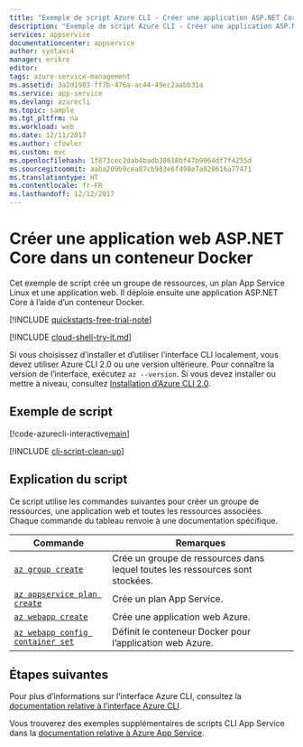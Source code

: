 ```yaml
---
title: "Exemple de script Azure CLI - Créer une application ASP.NET Core dans un conteneur Docker | Microsoft Docs"
description: "Exemple de script Azure CLI - Créer une application ASP.NET Core dans un conteneur Docker"
services: appservice
documentationcenter: appservice
author: syntaxc4
manager: erikre
editor: 
tags: azure-service-management
ms.assetid: 3a2d1983-ff7b-476a-ac44-49ec2aabb31a
ms.service: app-service
ms.devlang: azurecli
ms.topic: sample
ms.tgt_pltfrm: na
ms.workload: web
ms.date: 12/11/2017
ms.author: cfowler
ms.custom: mvc
ms.openlocfilehash: 1f873cec2dab4badb38618bf47b9064df7f4255d
ms.sourcegitcommit: aaba209b9cea87cb983e6f498e7a820616a77471
ms.translationtype: HT
ms.contentlocale: fr-FR
ms.lasthandoff: 12/12/2017
---
```

# <a name="create-an-aspnet-core-web-app-in-a-docker-container"></a>Créer une application web ASP.NET Core dans un conteneur Docker

Cet exemple de script crée un groupe de ressources, un plan App Service Linux et une application web. Il déploie ensuite une application ASP.NET Core à l’aide d’un conteneur Docker.

[!INCLUDE [quickstarts-free-trial-note](../../../includes/quickstarts-free-trial-note.md)]

[!INCLUDE [cloud-shell-try-it.md](../../../includes/cloud-shell-try-it.md)]

Si vous choisissez d’installer et d’utiliser l’interface CLI localement, vous devez utiliser Azure CLI 2.0 ou une version ultérieure. Pour connaître la version de l’interface, exécutez `az --version`. Si vous devez installer ou mettre à niveau, consultez [Installation d’Azure CLI 2.0]( /cli/azure/install-azure-cli).

## <a name="sample-script"></a>Exemple de script

[!code-azurecli-interactive[main](../../../cli_scripts/app-service/deploy-linux-docker/deploy-linux-docker.sh?highlight=6 "Linux Docker")]

[!INCLUDE [cli-script-clean-up](../../../includes/cli-script-clean-up.md)]

## <a name="script-explanation"></a>Explication du script

Ce script utilise les commandes suivantes pour créer un groupe de ressources, une application web et toutes les ressources associées. Chaque commande du tableau renvoie à une documentation spécifique.

| Commande | Remarques |
|---|---|
| [`az group create`](/cli/azure/group?view=azure-cli-latest#az_group_create) | Crée un groupe de ressources dans lequel toutes les ressources sont stockées. |
| [`az appservice plan create`](/cli/azure/appservice/plan?view=azure-cli-latest#az_appservice_plan_create) | Crée un plan App Service. |
| [`az webapp create`](/cli/azure/webapp?view=azure-cli-latest#az_webapp_create) | Crée une application web Azure. |
| [`az webapp config container set`](/cli/azure/webapp/config/container?view=azure-cli-latest#az_webapp_config_container_set) | Définit le conteneur Docker pour l’application web Azure. |

## <a name="next-steps"></a>Étapes suivantes

Pour plus d’informations sur l’interface Azure CLI, consultez la [documentation relative à l’interface Azure CLI](https://docs.microsoft.com/cli/azure/overview).

Vous trouverez des exemples supplémentaires de scripts CLI App Service dans la [documentation relative à Azure App Service](../app-service-cli-samples.md).
